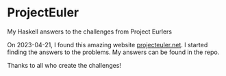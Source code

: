 # ProjectEuler
My Haskell answers to the challenges from Project Eurlers

On 2023-04-21, I found this amazing website [projecteuler.net](https://projecteuler.net). I started finding the answers to the problems. My answers can be found in the repo.

Thanks to all who create the challenges!
